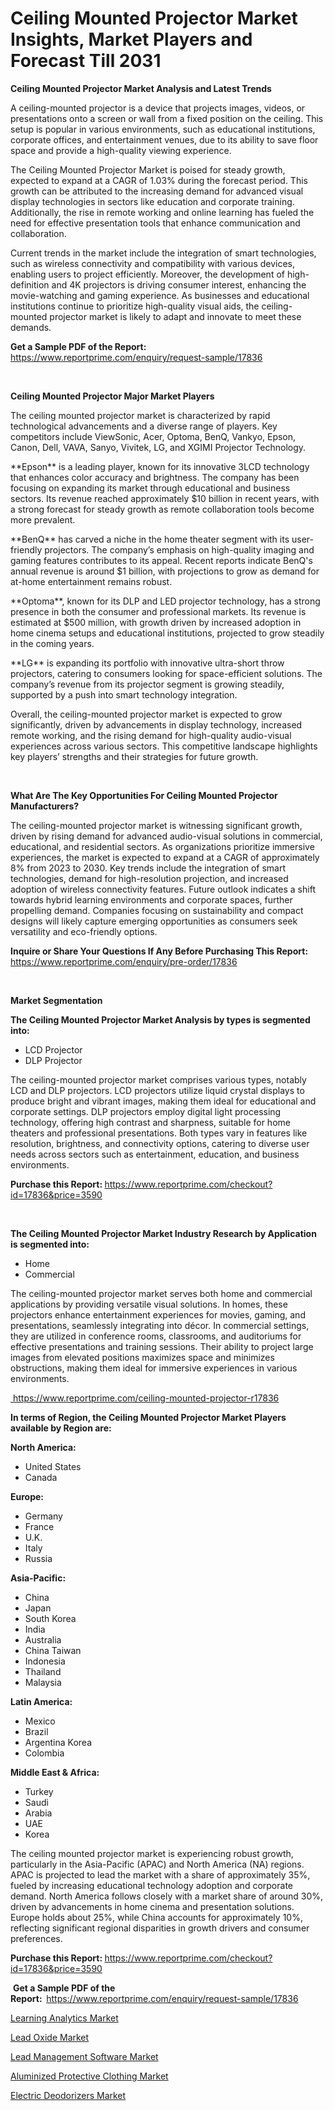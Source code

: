 <p><h1>Ceiling Mounted Projector Market Insights, Market Players and Forecast Till 2031</h1></p><p><strong>Ceiling Mounted Projector Market Analysis and Latest Trends</strong></p>
<p><p>A ceiling-mounted projector is a device that projects images, videos, or presentations onto a screen or wall from a fixed position on the ceiling. This setup is popular in various environments, such as educational institutions, corporate offices, and entertainment venues, due to its ability to save floor space and provide a high-quality viewing experience. </p><p>The Ceiling Mounted Projector Market is poised for steady growth, expected to expand at a CAGR of 1.03% during the forecast period. This growth can be attributed to the increasing demand for advanced visual display technologies in sectors like education and corporate training. Additionally, the rise in remote working and online learning has fueled the need for effective presentation tools that enhance communication and collaboration.</p><p>Current trends in the market include the integration of smart technologies, such as wireless connectivity and compatibility with various devices, enabling users to project efficiently. Moreover, the development of high-definition and 4K projectors is driving consumer interest, enhancing the movie-watching and gaming experience. As businesses and educational institutions continue to prioritize high-quality visual aids, the ceiling-mounted projector market is likely to adapt and innovate to meet these demands.</p></p>
<p><strong>Get a Sample PDF of the Report:&nbsp;</strong> <a href="https://www.reportprime.com/enquiry/request-sample/17836?utm_campaign=1137&utm_medium=2&utm_source=Github&utm_content=ia&utm_term=24122024&utm_id=ceiling-mounted-projector">https://www.reportprime.com/enquiry/request-sample/17836</a></p>
<p>&nbsp;</p>
<p><strong>Ceiling Mounted Projector Major Market Players</strong></p>
<p><p>The ceiling mounted projector market is characterized by rapid technological advancements and a diverse range of players. Key competitors include ViewSonic, Acer, Optoma, BenQ, Vankyo, Epson, Canon, Dell, VAVA, Sanyo, Vivitek, LG, and XGIMI Projector Technology.</p><p>**Epson** is a leading player, known for its innovative 3LCD technology that enhances color accuracy and brightness. The company has been focusing on expanding its market through educational and business sectors. Its revenue reached approximately $10 billion in recent years, with a strong forecast for steady growth as remote collaboration tools become more prevalent.</p><p>**BenQ** has carved a niche in the home theater segment with its user-friendly projectors. The company’s emphasis on high-quality imaging and gaming features contributes to its appeal. Recent reports indicate BenQ's annual revenue is around $1 billion, with projections to grow as demand for at-home entertainment remains robust.</p><p>**Optoma**, known for its DLP and LED projector technology, has a strong presence in both the consumer and professional markets. Its revenue is estimated at $500 million, with growth driven by increased adoption in home cinema setups and educational institutions, projected to grow steadily in the coming years.</p><p>**LG** is expanding its portfolio with innovative ultra-short throw projectors, catering to consumers looking for space-efficient solutions. The company’s revenue from its projector segment is growing steadily, supported by a push into smart technology integration.</p><p>Overall, the ceiling-mounted projector market is expected to grow significantly, driven by advancements in display technology, increased remote working, and the rising demand for high-quality audio-visual experiences across various sectors. This competitive landscape highlights key players’ strengths and their strategies for future growth.</p></p>
<p>&nbsp;</p>
<p><strong>What Are The Key Opportunities For Ceiling Mounted Projector Manufacturers?</strong></p>
<p><p>The ceiling-mounted projector market is witnessing significant growth, driven by rising demand for advanced audio-visual solutions in commercial, educational, and residential sectors. As organizations prioritize immersive experiences, the market is expected to expand at a CAGR of approximately 8% from 2023 to 2030. Key trends include the integration of smart technologies, demand for high-resolution projection, and increased adoption of wireless connectivity features. Future outlook indicates a shift towards hybrid learning environments and corporate spaces, further propelling demand. Companies focusing on sustainability and compact designs will likely capture emerging opportunities as consumers seek versatility and eco-friendly options.</p></p>
<p><strong>Inquire or Share Your Questions If Any Before Purchasing This Report:</strong> <a href="https://www.reportprime.com/enquiry/pre-order/17836?utm_campaign=1137&utm_medium=2&utm_source=Github&utm_content=ia&utm_term=24122024&utm_id=ceiling-mounted-projector">https://www.reportprime.com/enquiry/pre-order/17836</a></p>
<p>&nbsp;</p>
<p><strong>Market Segmentation</strong></p>
<p><strong>The Ceiling Mounted Projector Market Analysis by types is segmented into:</strong></p>
<p><ul><li>LCD Projector</li><li>DLP Projector</li></ul></p>
<p><p>The ceiling-mounted projector market comprises various types, notably LCD and DLP projectors. LCD projectors utilize liquid crystal displays to produce bright and vibrant images, making them ideal for educational and corporate settings. DLP projectors employ digital light processing technology, offering high contrast and sharpness, suitable for home theaters and professional presentations. Both types vary in features like resolution, brightness, and connectivity options, catering to diverse user needs across sectors such as entertainment, education, and business environments.</p></p>
<p><strong>Purchase this Report:&nbsp;</strong><a href="https://www.reportprime.com/checkout?id=17836&price=3590&utm_campaign=1137&utm_medium=2&utm_source=Github&utm_content=ia&utm_term=24122024&utm_id=ceiling-mounted-projector">https://www.reportprime.com/checkout?id=17836&price=3590</a></p>
<p>&nbsp;</p>
<p><strong>The Ceiling Mounted Projector Market Industry Research by Application is segmented into:</strong></p>
<p><ul><li>Home</li><li>Commercial</li></ul></p>
<p><p>The ceiling-mounted projector market serves both home and commercial applications by providing versatile visual solutions. In homes, these projectors enhance entertainment experiences for movies, gaming, and presentations, seamlessly integrating into décor. In commercial settings, they are utilized in conference rooms, classrooms, and auditoriums for effective presentations and training sessions. Their ability to project large images from elevated positions maximizes space and minimizes obstructions, making them ideal for immersive experiences in various environments.</p></p>
<p><a href="https://www.reportprime.com/ceiling-mounted-projector-r17836?utm_campaign=1137&utm_medium=2&utm_source=Github&utm_content=ia&utm_term=24122024&utm_id=ceiling-mounted-projector">&nbsp;https://www.reportprime.com/ceiling-mounted-projector-r17836</a></p>
<p><strong>In terms of Region, the Ceiling Mounted Projector Market Players available by Region are:</strong></p>
<p>
    <p> <strong> North America: </strong>
        <ul>
            <li>United States</li>
            <li>Canada</li>
        </ul>
        </p> 
    <p> <strong> Europe: </strong>
        <ul>
            <li>Germany</li>
            <li>France</li>
            <li>U.K.</li>
            <li>Italy</li>
            <li>Russia</li>
        </ul>
        </p> 
    <p> <strong> Asia-Pacific: </strong>
        <ul>
            <li>China</li>
            <li>Japan</li>
            <li>South Korea</li>
            <li>India</li>
            <li>Australia</li>
            <li>China Taiwan</li>
            <li>Indonesia</li>
            <li>Thailand</li>
            <li>Malaysia</li>
        </ul>
        </p> 
    <p> <strong> Latin America: </strong>
        <ul>
            <li>Mexico</li>
            <li>Brazil</li>
            <li>Argentina Korea</li>
            <li>Colombia</li>
        </ul>
        </p> 
    <p> <strong> Middle East & Africa: </strong>
        <ul>
            <li>Turkey</li>
            <li>Saudi</li>
            <li>Arabia</li>
            <li>UAE</li>
            <li>Korea</li>
        </ul>
    </p>
    </p>
<p><p>The ceiling mounted projector market is experiencing robust growth, particularly in the Asia-Pacific (APAC) and North America (NA) regions. APAC is projected to lead the market with a share of approximately 35%, fueled by increasing educational technology adoption and corporate demand. North America follows closely with a market share of around 30%, driven by advancements in home cinema and presentation solutions. Europe holds about 25%, while China accounts for approximately 10%, reflecting significant regional disparities in growth drivers and consumer preferences.</p></p>
<p><strong>Purchase this Report: </strong><a href="https://www.reportprime.com/checkout?id=17836&price=3590&utm_campaign=1137&utm_medium=2&utm_source=Github&utm_content=ia&utm_term=24122024&utm_id=ceiling-mounted-projector">https://www.reportprime.com/checkout?id=17836&price=3590</a></p>
<p>&nbsp;<strong>Get a Sample PDF of the Report:&nbsp;&nbsp;</strong><a href="https://www.reportprime.com/enquiry/request-sample/17836?utm_campaign=1137&utm_medium=2&utm_source=Github&utm_content=ia&utm_term=24122024&utm_id=ceiling-mounted-projector">https://www.reportprime.com/enquiry/request-sample/17836</a></p>
<p><strong></strong></p>
<p><p><a href="https://www.linkedin.com/pulse/global-learning-analytics-market-analysis-explosive-growth-ojm3c?utm_campaign=1137&utm_medium=2&utm_source=Github&utm_content=ia&utm_term=24122024&utm_id=ceiling-mounted-projector">Learning Analytics Market</a></p><p><a href="https://www.linkedin.com/pulse/report-impact-latest-trends-lead-oxide-market-growth-forecasted-wz9kf?utm_campaign=1137&utm_medium=2&utm_source=Github&utm_content=ia&utm_term=24122024&utm_id=ceiling-mounted-projector">Lead Oxide Market</a></p><p><a href="https://www.linkedin.com/pulse/lead-management-software-market-report-projected-102-qkgtc?utm_campaign=1137&utm_medium=2&utm_source=Github&utm_content=ia&utm_term=24122024&utm_id=ceiling-mounted-projector">Lead Management Software Market</a></p><p><a href="https://github.com/krinerstormy331/Market-Research-Report-List-1/blob/main/aluminized-protective-clothing-market.md?utm_campaign=1137&utm_medium=2&utm_source=Github&utm_content=ia&utm_term=24122024&utm_id=ceiling-mounted-projector">Aluminized Protective Clothing Market</a></p><p><a href="https://github.com/dolorespeddico90/Market-Research-Report-List-1/blob/main/electric-deodorizers-market.md?utm_campaign=1137&utm_medium=2&utm_source=Github&utm_content=ia&utm_term=24122024&utm_id=ceiling-mounted-projector">Electric Deodorizers Market</a></p></p>